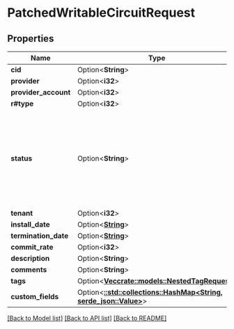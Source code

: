 # PatchedWritableCircuitRequest

## Properties

Name | Type | Description | Notes
------------ | ------------- | ------------- | -------------
**cid** | Option<**String**> | Unique circuit ID | [optional]
**provider** | Option<**i32**> |  | [optional]
**provider_account** | Option<**i32**> |  | [optional]
**r#type** | Option<**i32**> |  | [optional]
**status** | Option<**String**> | * `planned` - Planned * `provisioning` - Provisioning * `active` - Active * `offline` - Offline * `deprovisioning` - Deprovisioning * `decommissioned` - Decommissioned | [optional]
**tenant** | Option<**i32**> |  | [optional]
**install_date** | Option<[**String**](string.md)> |  | [optional]
**termination_date** | Option<[**String**](string.md)> |  | [optional]
**commit_rate** | Option<**i32**> | Committed rate | [optional]
**description** | Option<**String**> |  | [optional]
**comments** | Option<**String**> |  | [optional]
**tags** | Option<[**Vec<crate::models::NestedTagRequest>**](NestedTagRequest.md)> |  | [optional]
**custom_fields** | Option<[**::std::collections::HashMap<String, serde_json::Value>**](serde_json::Value.md)> |  | [optional]

[[Back to Model list]](../README.md#documentation-for-models) [[Back to API list]](../README.md#documentation-for-api-endpoints) [[Back to README]](../README.md)


